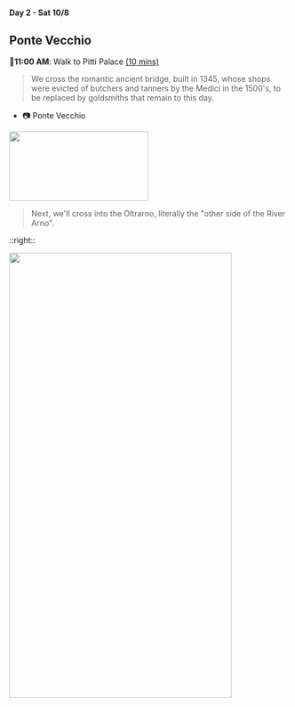 #### Day 2 - Sat 10/8
## **Ponte Vecchio**

🚶**11:00 AM**: Walk to Pitti Palace [(10 mins)](https://goo.gl/maps/DzviAUZLp9neK5zWA)

> We cross the romantic ancient bridge, built in 1345, whose shops were evicted of butchers and tanners by the Medici in the 1500's, to be replaced by goldsmiths that remain to this day.

- 📷 Ponte Vecchio 
<img src="/ponte-vecchio.jpg" height="125" width="250">

<br>

> Next, we'll cross into the Oltrarno, literally the "other side of the River Arno".

::right::

<img src="/florence-oltrarno.jpg" height="800" width="400" style="margin:auto"/>